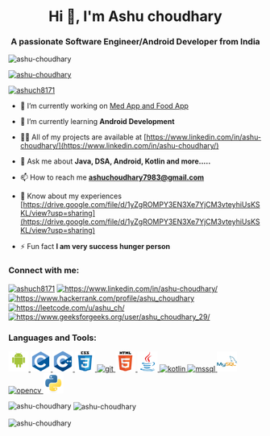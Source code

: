 <h1 align="center">Hi 👋, I'm Ashu choudhary</h1>
<h3 align="center">A passionate Software Engineer/Android Developer from India</h3>

<p align="left"> <img src="https://komarev.com/ghpvc/?username=ashu-choudhary&label=Profile%20views&color=0e75b6&style=flat" alt="ashu-choudhary" /> </p>

<p align="left"> <a href="https://github.com/ryo-ma/github-profile-trophy"><img src="https://github-profile-trophy.vercel.app/?username=ashu-choudhary&theme=darkhub" alt="ashu-choudhary" /></a> </p>

<p align="left"> <a href="https://twitter.com/ashuch8171" target="blank"><img src="https://img.shields.io/twitter/follow/ashuch8171?logo=twitter&style=for-the-badge" alt="ashuch8171" /></a> </p>

- 🔭 I’m currently working on [Med App and Food App](https://github.com/Ashu-choudhary/Simple_Zomato)

- 🌱 I’m currently learning **Android Development**

- 👨‍💻 All of my projects are available at [https://www.linkedin.com/in/ashu-choudhary/](https://www.linkedin.com/in/ashu-choudhary/)

- 💬 Ask me about **Java, DSA, Android, Kotlin and more.....**

- 📫 How to reach me **ashuchoudhary7983@gmail.com**

- 📄 Know about my experiences [https://drive.google.com/file/d/1yZgROMPY3EN3Xe7YjCM3vteyhiUsKSKL/view?usp=sharing](https://drive.google.com/file/d/1yZgROMPY3EN3Xe7YjCM3vteyhiUsKSKL/view?usp=sharing)

- ⚡ Fun fact **I am very success hunger person**

<h3 align="left">Connect with me:</h3>
<p align="left">
<a href="https://twitter.com/ashuch8171" target="blank"><img align="center" src="https://raw.githubusercontent.com/rahuldkjain/github-profile-readme-generator/master/src/images/icons/Social/twitter.svg" alt="ashuch8171" height="30" width="40" /></a>
<a href="https://linkedin.com/in/https://www.linkedin.com/in/ashu-choudhary/" target="blank"><img align="center" src="https://raw.githubusercontent.com/rahuldkjain/github-profile-readme-generator/master/src/images/icons/Social/linked-in-alt.svg" alt="https://www.linkedin.com/in/ashu-choudhary/" height="30" width="40" /></a>
<a href="https://www.hackerrank.com/https://www.hackerrank.com/profile/ashu_choudhary" target="blank"><img align="center" src="https://raw.githubusercontent.com/rahuldkjain/github-profile-readme-generator/master/src/images/icons/Social/hackerrank.svg" alt="https://www.hackerrank.com/profile/ashu_choudhary" height="30" width="40" /></a>
<a href="https://www.leetcode.com/https://leetcode.com/u/ashu_ch/" target="blank"><img align="center" src="https://raw.githubusercontent.com/rahuldkjain/github-profile-readme-generator/master/src/images/icons/Social/leet-code.svg" alt="https://leetcode.com/u/ashu_ch/" height="30" width="40" /></a>
<a href="https://auth.geeksforgeeks.org/user/https://www.geeksforgeeks.org/user/ashu_choudhary_29/" target="blank"><img align="center" src="https://raw.githubusercontent.com/rahuldkjain/github-profile-readme-generator/master/src/images/icons/Social/geeks-for-geeks.svg" alt="https://www.geeksforgeeks.org/user/ashu_choudhary_29/" height="30" width="40" /></a>
</p>

<h3 align="left">Languages and Tools:</h3>
<p align="left"> <a href="https://developer.android.com" target="_blank" rel="noreferrer"> <img src="https://raw.githubusercontent.com/devicons/devicon/master/icons/android/android-original-wordmark.svg" alt="android" width="40" height="40"/> </a> <a href="https://www.cprogramming.com/" target="_blank" rel="noreferrer"> <img src="https://raw.githubusercontent.com/devicons/devicon/master/icons/c/c-original.svg" alt="c" width="40" height="40"/> </a> <a href="https://www.w3schools.com/cpp/" target="_blank" rel="noreferrer"> <img src="https://raw.githubusercontent.com/devicons/devicon/master/icons/cplusplus/cplusplus-original.svg" alt="cplusplus" width="40" height="40"/> </a> <a href="https://www.w3schools.com/css/" target="_blank" rel="noreferrer"> <img src="https://raw.githubusercontent.com/devicons/devicon/master/icons/css3/css3-original-wordmark.svg" alt="css3" width="40" height="40"/> </a> <a href="https://git-scm.com/" target="_blank" rel="noreferrer"> <img src="https://www.vectorlogo.zone/logos/git-scm/git-scm-icon.svg" alt="git" width="40" height="40"/> </a> <a href="https://www.w3.org/html/" target="_blank" rel="noreferrer"> <img src="https://raw.githubusercontent.com/devicons/devicon/master/icons/html5/html5-original-wordmark.svg" alt="html5" width="40" height="40"/> </a> <a href="https://www.java.com" target="_blank" rel="noreferrer"> <img src="https://raw.githubusercontent.com/devicons/devicon/master/icons/java/java-original.svg" alt="java" width="40" height="40"/> </a> <a href="https://kotlinlang.org" target="_blank" rel="noreferrer"> <img src="https://www.vectorlogo.zone/logos/kotlinlang/kotlinlang-icon.svg" alt="kotlin" width="40" height="40"/> </a> <a href="https://www.microsoft.com/en-us/sql-server" target="_blank" rel="noreferrer"> <img src="https://www.svgrepo.com/show/303229/microsoft-sql-server-logo.svg" alt="mssql" width="40" height="40"/> </a> <a href="https://www.mysql.com/" target="_blank" rel="noreferrer"> <img src="https://raw.githubusercontent.com/devicons/devicon/master/icons/mysql/mysql-original-wordmark.svg" alt="mysql" width="40" height="40"/> </a> <a href="https://opencv.org/" target="_blank" rel="noreferrer"> <img src="https://www.vectorlogo.zone/logos/opencv/opencv-icon.svg" alt="opencv" width="40" height="40"/> </a> <a href="https://www.python.org" target="_blank" rel="noreferrer"> <img src="https://raw.githubusercontent.com/devicons/devicon/master/icons/python/python-original.svg" alt="python" width="40" height="40"/> </a> </p>

<p><img align="left" src="https://github-readme-stats.vercel.app/api/top-langs?username=ashu-choudhary&show_icons=true&locale=en&layout=compact" alt="ashu-choudhary" /></p>

<p>&nbsp;<img align="center" src="https://github-readme-stats.vercel.app/api?username=ashu-choudhary&show_icons=true&locale=en" alt="ashu-choudhary" /></p>

<p><img align="center" src="https://github-readme-streak-stats.herokuapp.com/?user=ashu-choudhary&" alt="ashu-choudhary" /></p>
